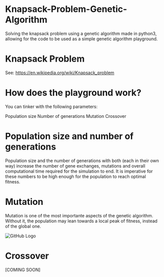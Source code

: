 # Knapsack-Problem-Genetic-Algorithm
Solving the knapsack problem using a genetic algorithm made in python3, allowing for the code to be used as a simple genetic algorithm playground.

# Knapsack Problem
See:
https://en.wikipedia.org/wiki/Knapsack_problem

# How does the playground work?
You can tinker with the following parameters:

Population size
Number of generations
Mutation
Crossover

# Population size and number of generations
Population size and the number of generations with both (each in their own way) increase the number of gene exchanges, mutations and overall computational time required for the simulation to end. It is imperative for these numbers to be high enough for the population to reach optimal fitness.

# Mutation
Mutation is one of the most importante aspects of the genetic algorithm. Without it, the population may lean towards a local peak of fitness, instead of the global one.

![GitHub Logo](/images/mountain.png)

# Crossover
[COMING SOON]
